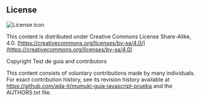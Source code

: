## License
![License icon](https://licensebuttons.net/l/by-sa/3.0/88x31.png)

This content is distributed under Creative Commons License Share-Alike, 4.0. [https://creativecommons.org/licenses/by-sa/4.0/](https://creativecommons.org/licenses/by-sa/4.0)

Copyright Test de guia and contributors

This content consists of voluntary contributions made by many
individuals. For exact contribution history, see its revision history
available at https://github.com/ada-it/mumuki-guia-javascript-prueba and the AUTHORS.txt file.

